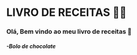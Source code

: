 # LIVRO DE RECEITAS :cook:

### Olá, Bem vindo ao meu livro de receitas :cake:

##### -Bolo de chocolate
